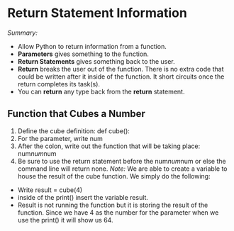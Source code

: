 # Return Statement Information

_Summary:_
- Allow Python to return information from a function.
- **Parameters** gives something to the function.
- **Return Statements** gives something back to the user. 
- **Return** breaks the user out of the function. There is no extra code that could be written after it inside of the function. It short circuits once the return completes its task(s).
- You can **return** any type back from the **return** statement.

## Function that Cubes a Number
1. Define the cube definition: def cube():
2. For the parameter, write num
3. After the colon, write out the function that will be taking place: num*num*num
4. Be sure to use the return statement before the num*num*num or else the command line will return none.
_Note:_ We are able to create a variable to house the result of the cube function. We simply do the following:
- Write result = cube(4)
- inside of the print() insert the variable result.
- Result is not running the function but it is storing the result of the function. Since we have 4 as the number for the parameter when we use the print() it will show us 64.